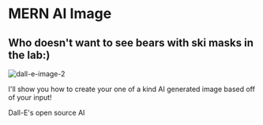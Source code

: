 # MERN AI Image

## Who doesn't want to see bears with ski masks in the lab:)

![dall-e-image-2](https://user-images.githubusercontent.com/70171772/216723768-300b3420-1c1a-45b4-8978-fdf6ecacd483.jpg)

I'll show you how to create your one of a kind AI generated image based off of your input!


Dall-E's open source AI
